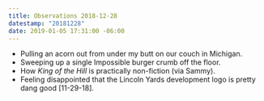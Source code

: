 ```yaml
---
title: Observations 2018-12-28
datestamp: "20181228"
date: 2019-01-05 17:31:00 -06:00
---
```


- Pulling an acorn out from under my butt on our couch in Michigan.
- Sweeping up a single Impossible burger crumb off the floor.
- How *King of the Hill* is practically non-fiction (via Sammy).
- Feeling disappointed that the Lincoln Yards development logo is pretty dang good [11-29-18].
